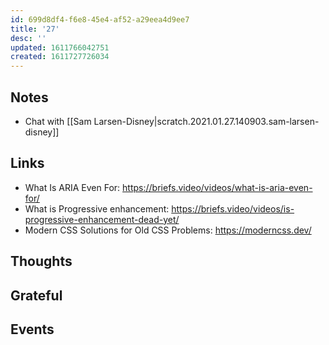 ```yaml
---
id: 699d8df4-f6e8-45e4-af52-a29eea4d9ee7
title: '27'
desc: ''
updated: 1611766042751
created: 1611727726034
---
```


## Notes

- Chat with
  [[Sam Larsen-Disney|scratch.2021.01.27.140903.sam-larsen-disney]]

## Links

- What Is ARIA Even For:
  https://briefs.video/videos/what-is-aria-even-for/
- What is Progressive enhancement:
  https://briefs.video/videos/is-progressive-enhancement-dead-yet/
- Modern CSS Solutions for Old CSS Problems: https://moderncss.dev/

## Thoughts

## Grateful

## Events
